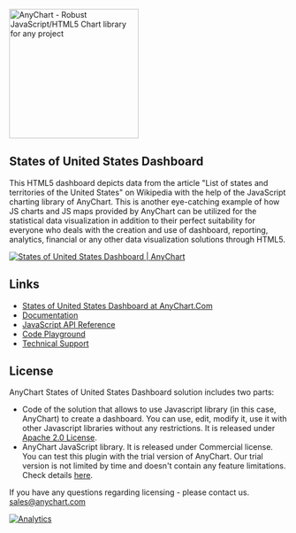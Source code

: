 [<img src="https://cdn.anychart.com/images/logo-transparent-segoe.png?2" width="234px" alt="AnyChart - Robust JavaScript/HTML5 Chart library for any project">](https://www.anychart.com)

## States of United States Dashboard
This HTML5 dashboard depicts data from the article "List of states and territories of the United States" on Wikipedia with the help of the JavaScript charting library of AnyChart. This is another eye-catching example of how JS charts and JS maps provided by AnyChart can be utilized for the statistical data visualization in addition to their perfect suitability for everyone who deals with the creation and use of dashboard, reporting, analytics, financial or any other data visualization solutions through HTML5.

[<img src="https://static.anychart.com/images/github/states-of-united-states.png" alt="States of United States Dashboard | AnyChart">](https://www.anychart.com/solutions/states-of-united-states-dashboard/)

## Links
* [States of United States Dashboard at AnyChart.Com](https://www.anychart.com/solutions/states-of-united-states-dashboard/)
* [Documentation](https://docs.anychart.com)
* [JavaScript API Reference](https://api.anychart.com)
* [Code Playground](https://playground.anychart.com)
* [Technical Support](https://www.anychart.com/support)

## License
AnyChart States of United States Dashboard solution includes two parts:
- Code of the solution that allows to use Javascript library (in this case, AnyChart) to create a dashboard. You can use, edit, modify it, use it with other Javascript libraries without any restrictions. It is released under [Apache 2.0 License](https://github.com/anychart-integrations/states-of-united-states-dashboard/blob/master/LICENSE).
- AnyChart JavaScript library. It is released under Commercial license. You can test this plugin with the trial version of AnyChart. Our trial version is not limited by time and doesn't contain any feature limitations. Check details [here](https://www.anychart.com/buy/).

If you have any questions regarding licensing - please contact us. <sales@anychart.com>

[![Analytics](https://ga-beacon.appspot.com/UA-228820-4/Solutions/states-of-united-states-dashboard?pixel&useReferer)](https://github.com/igrigorik/ga-beacon)
